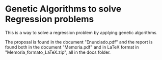 # Genetic Algorithms to solve Regression problems

This is a way to solve a regression problem by applying genetic algorithms.

The proposal is found in the document "Enunciado.pdf" and the report is found both in the document "Memoria.pdf" and in LaTeX format in "Memoria_formato_LaTeX.zip", all in the docs folder.

